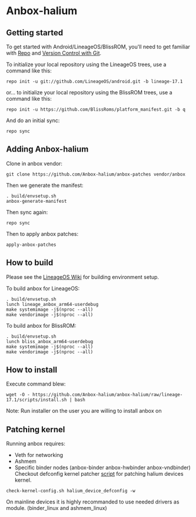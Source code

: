 Anbox-halium
===========

Getting started
---------------

To get started with Android/LineageOS/BlissROM, you'll need to get
familiar with [Repo](https://source.android.com/source/using-repo.html) and [Version Control with Git](https://source.android.com/source/version-control.html).



To initialize your local repository using the LineageOS trees, use a command like this:
```
repo init -u git://github.com/LineageOS/android.git -b lineage-17.1
```
or... to initialize your local repository using the BlissROM trees, use a command like this:
```
repo init -u https://github.com/BlissRoms/platform_manifest.git -b q
```

And do an initial sync:
```
repo sync
```

Adding Anbox-halium
-------------------

Clone in anbox vendor:
```
git clone https://github.com/Anbox-halium/anbox-patches vendor/anbox
```
Then we generate the manifest:
```
. build/envsetup.sh
anbox-generate-manifest
```
Then sync again:
```
repo sync
```
Then to apply anbox patches:
```
apply-anbox-patches
```

How to build
---------------

Please see the [LineageOS Wiki](https://wiki.lineageos.org/) for building environment setup.

To build anbox for LineageOS:
```
. build/envsetup.sh
lunch lineage_anbox_arm64-userdebug
make systemimage -j$(nproc --all)
make vendorimage -j$(nproc --all)
```
To build anbox for BlissROM:
```
. build/envsetup.sh
lunch bliss_anbox_arm64-userdebug
make systemimage -j$(nproc --all)
make vendorimage -j$(nproc --all)
```

How to install
---------------
Execute command blew: 
```
wget -O - https://github.com/Anbox-halium/anbox-halium/raw/lineage-17.1/scripts/install.sh | bash
```
Note: Run installer on the user you are willing to install anbox on 

Patching kernel
---------------
Running anbox requires: 
* Veth for networking
* Ashmem
* Specific binder nodes (anbox-binder anbox-hwbinder anbox-vndbinder)
Checkout defconfig kernel patcher [script](https://github.com/Anbox-halium/anbox-halium/blob/lineage-17.1/scripts/check-kernel-config.sh) for patching halium devices kernel.
```
check-kernel-config.sh halium_device_defconfig -w 
```
On mainline devices it is highly recommanded to use needed drivers as module. (binder_linux and ashmem_linux)
